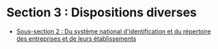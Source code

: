 # Section 3 : Dispositions diverses

- [Sous-section 2 : Du système national d'identification et du répertoire des entreprises et de leurs établissements](sous-section-2)
